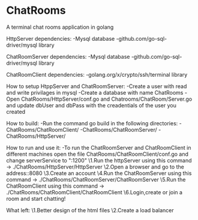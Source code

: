 # ChatRooms
A terminal chat rooms application in golang

HttpServer dependencies:
    \-Mysql database
    \-github.com/go-sql-driver/mysql library


ChatRoomServer dependencies:
    \-Mysql database
    \-github.com/go-sql-driver/mysql library

ChatRoomClient dependencies:
    \-golang.org/x/crypto/ssh/terminal library

How to setup HtppServer and ChatRoomServer:
    \-Create a user with read and write privilages in mysql
    \-Create a database with name ChatRooms
    \-Open ChatRooms/HttpServer/conf.go and Chatrooms/ChatRoom/Server.go and update dbUser and dbPass
     with the creadentials of the user you created

How to build:
    \-Run the command go build in the following directories:
        \-ChatRooms/ChatRoomClient/
        \-ChatRooms/ChatRoomServer/
        \-ChatRooms/HttpServer/

How to run and use it:
    \-To run the ChatRoomServer and ChatRoomClient in different machines open the file
      ChatRooms/ChatRoomClient/conf.go and change serverService to "<ip address of the machine that the server runs>:1200"
    \1.Run the httpServer using this command -> ./ChatRooms/HttpServer/HttpServer
    \2.Open a browser and go to the address:<Ip address of the machince that http server runs>:8080
    \3.Create an account
    \4.Run the ChatRoomServer using this command -> ./ChatRooms/ChatRoomServer/ChatRoomServer
    \5.Run the ChatRoomClient using this command -> ./ChatRooms/ChatRoomClient/ChatRoomClient
    \6.Login,create or join a room and start chatting!

What left:
    \1.Better design of the html files
    \2.Create a load balancer